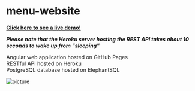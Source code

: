 # menu-website
  

  
**[Click here to see a live demo!](https://cocassel.github.io/menu-website/)**    
    
***Please note that the Heroku server hosting the REST API takes about 10 seconds to wake up from "sleeping"***
  
  
Angular web application hosted on GitHub Pages  
RESTful API hosted on Heroku  
PostgreSQL database hosted on ElephantSQL  

![picture](User_Sequence_Plot_Examples/-K7ua99n2s8m1LWebiDm.png)
